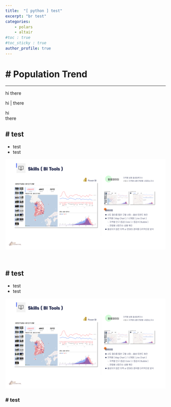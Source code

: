 ```yaml
---
title:  "[ python ] test"
excerpt: "br test"
categories:
    - polars
    - altair
#toc : true
#toc_sticky : true
author_profile: true
---
```


# # Population Trend 
---

hi
there

hi 
|
there

hi<br>
there

## # test
* test
* test

![result](/assets/images/portfolio/population/bd_rate_result.png)

<br>

## # test
* test
* test

![result](/assets/images/portfolio/population/bd_rate_result.png)

### # test